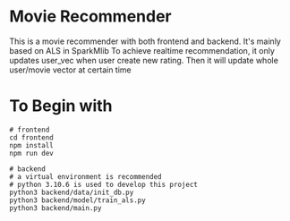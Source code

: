 # Movie Recommender
This is a movie recommender with both frontend and backend. It's mainly based on ALS in SparkMlib
To achieve realtime recommendation, it only updates user_vec when user create new rating. Then it will update whole user/movie vector at certain time

# To Begin with
```shell
# frontend
cd frontend
npm install
npm run dev

# backend
# a virtual environment is recommended
# python 3.10.6 is used to develop this project
python3 backend/data/init_db.py
python3 backend/model/train_als.py
python3 backend/main.py
```